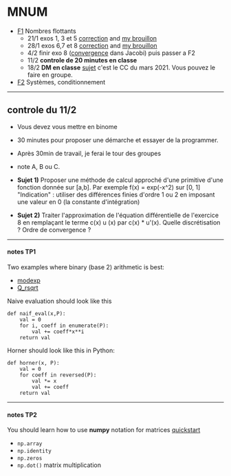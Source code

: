 # MNUM


- [F1](./METH_NUM/1_feuille_flottant.pdf) Nombres flottants
	- 21/1 exos 1, 3 et 5  [correction](./METH_NUM/TP_1_corr.pdf) and [my brouillon](./METH_NUM/TP1.ipynb)
	- 28/1 exos 6,7 et 8 [correction](./METH_NUM/1_feuille_flottant_corrigé.pdf) and [my brouillon](./METH_NUM/f1exo8.html)
	- 4/2 finir exo 8 ([convergence](https://www.maa.org/press/periodicals/loci/joma/iterative-methods-for-solving-iaxi-ibi-analysis-of-jacobi-and-gauss-seidel-methods) dans Jacobi) puis passer a F2
	- 11/2 **controle de 20 minutes en classe**
	- 18/2 **DM en classe** [sujet](./METH_NUM/cc1_2021_print.pdf) c'est le CC du mars 2021. Vous pouvez le faire en groupe.
	<!-- [correction](./METH_NUM/cc1_2021_corr.pdf) -->
- [F2](./METH_NUM/2_feuille_condition.pdf) Systèmes, conditionnement

---
## controle du 11/2

- Vous devez vous mettre en binome 
- 30 minutes pour proposer une démarche et essayer de la programmer.
- Après 30min de travail, je ferai le tour des groupes 
- note A, B ou C. 

- **Sujet 1)** Proposer une méthode de calcul approché d'une primitive d'une fonction donnée sur [a,b]. Par exemple f(x) = exp(-x^2) sur [0, 1]
"Indication" : utiliser des différences finies d'ordre 1 ou 2 en imposant une valeur en 0 (la constante d'intégration)
- **Sujet 2)** Traiter l'approximation de l'équation différentielle de l'exercice 8 en remplaçant le terme c(x) u (x) par c(x) * u'(x). Quelle discrétisation ? Ordre de convergence ?


---

#### notes TP1

Two examples where binary (base 2) arithmetic is best:
- [modexp](https://github.com/secworks/modexp/blob/master/src/model/python/modexp.py)
- [Q_rsqrt](https://en.wikipedia.org/wiki/Fast_inverse_square_root)

Naive evaluation should look like this

```
def naif_eval(x,P):
    val = 0
    for i, coeff in enumerate(P):
        val += coeff*x**i
    return val 
```

Horner should look like this in Python:
```
def horner(x, P):
    val = 0
    for coeff in reversed(P):
        val *= x
        val += coeff
    return val
```
---

#### notes TP2

You should learn how to use **numpy** notation for matrices
[quickstart](https://numpy.org/doc/stable/user/quickstart.html)

- ```np.array```
- ```np.identity```
- ```np.zeros```
- ```np.dot()``` matrix multiplication

